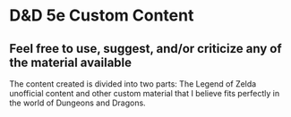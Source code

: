 # D&D 5e Custom Content

## Feel free to use, suggest, and/or criticize any of the material available

The content created is divided into two parts: The Legend of Zelda unofficial content and other custom material that I believe fits perfectly in the world of Dungeons and Dragons.
